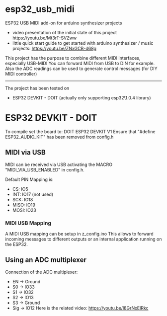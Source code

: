 # esp32_usb_midi
ESP32 USB MIDI add-on for arduino synthesizer projects

- video presentation of the initial state of this project https://youtu.be/Mt3rT-SVZww
- little quick start guide to get started with arduino synthesizer / music projects: https://youtu.be/ZNxGCB-d68g

This project has the purpose to combine different MIDI interfaces, especially USB-MIDI
You can forward MIDI from USB to DIN for example.
Also the ADC readings can be used to generate control messages (for DIY MIDI controller)

---
The project has been tested on
- ESP32 DEVKIT - DOIT (actually only supporting esp32\1.0.4 library)

# ESP32 DEVKIT - DOIT
To compile set the board to: DOIT ESP32 DEVKIT V1
Ensure that "#define ESP32_AUDIO_KIT" has been removed from config.h

## MIDI via USB
MIDI can be received via USB activating the MACRO "MIDI_VIA_USB_ENABLED" in config.h.

Default PIN Mapping is:
- CS: IO5
- INT: IO17 (not used)
- SCK: IO18
- MISO: IO19
- MOSI: IO23

### MIDI USB Mapping
A MIDI USB mapping can be setup in z_config.ino
This allows to forward incoming messages to different outputs or an internal application running on the ESP32.

## Using an ADC multiplexer
Connection of the ADC multiplexer:
- EN -> Ground
- S0 -> IO33
- S1 -> IO32
- S2 -> IO13
- S3 -> Ground
- Sig -> IO12
Here is the related video: https://youtu.be/l8GrNxElRkc

